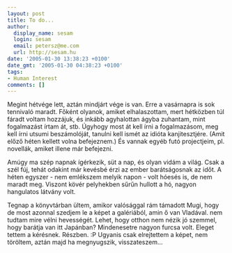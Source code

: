 ```yaml
---
layout: post
title: To do...
author:
  display_name: sesam
  login: sesam
  email: petersz@me.com
  url: http://sesam.hu
date: '2005-01-30 13:38:23 +0100'
date_gmt: '2005-01-30 04:38:23 +0100'
tags:
- Human Interest
comments: []
---
```


Megint hétvége lett, aztán mindjárt vége is van. Erre a vasárnapra is sok tennivaló maradt. Főként olyanok, amiket elhalaszottam, mert hétközben túl fáradt voltam hozzájuk, és inkább agyhalottan ágyba zuhantam, mint fogalmazást írtam át, stb. Úgyhogy most át kell írni a fogalmazásom, meg kell írni utsumi beszámolóját, tanulni kell ismét az idióta kanjitesztjére. (Amit előző héten kellett volna befejeznem.) És vannak egyéb futó projectjeim, pl. novellák, amiket illene már befejezni.

Amúgy ma szép napnak ígérkezik, süt a nap, és olyan vidám a világ. Csak a szél fúj, tehát odakint már kevésbé érzi az ember barátságosnak az időt. A héten egyszer - nem emlékszem melyik napon - volt hóesés is, de nem maradt meg. Viszont kövér pelyhekben sűrűn hullott a hó, nagyon hangulatos látvány volt.

Tegnap a könyvtárban ültem, amikor valósággal rám támadott Mugi, hogy de most azonnal szedjem le a képet a galériából, amin ő van Vladával. nem tudtam mire vélni hevességét. Lehet, hogy otthon nem nézik jó szemmel, hogy barátja van itt Japánban? Mindenesetre nagyon furcsa volt. Eleget tettem a kérésnek. Részben. :P Ugyanis csak elrejtettem a képet, nem töröltem, aztán majd ha megnyugszik, visszateszem...
